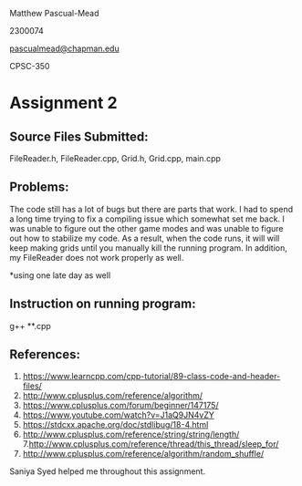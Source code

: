 Matthew Pascual-Mead

2300074

pascualmead@chapman.edu

CPSC-350

# Assignment 2

## Source Files Submitted:

FileReader.h, FileReader.cpp, Grid.h, Grid.cpp, main.cpp

## Problems:

The code still has a lot of bugs but there are parts that work. I had  to spend a long time trying to fix a compiling issue which somewhat set me back. I was unable to figure out the other game modes and was unable to figure out how to stabilize my code. As a result, when the code runs, it will will keep making grids until you manually kill the running program. In addition, my FileReader does not work properly as well.

*using one late day as well


## Instruction on running program:

g++ **.cpp


## References:
1. https://www.learncpp.com/cpp-tutorial/89-class-code-and-header-files/
2. http://www.cplusplus.com/reference/algorithm/
3. https://www.cplusplus.com/forum/beginner/147175/
4. https://www.youtube.com/watch?v=J1aQ9JN4vZY
5. https://stdcxx.apache.org/doc/stdlibug/18-4.html
6. http://www.cplusplus.com/reference/string/string/length/
7.http://www.cplusplus.com/reference/thread/this_thread/sleep_for/
8. http://www.cplusplus.com/reference/algorithm/random_shuffle/

Saniya Syed helped me throughout this assignment. 
